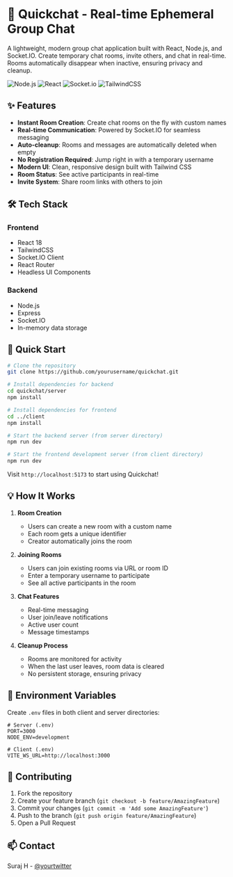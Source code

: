 # 🚀 Quickchat - Real-time Ephemeral Group Chat

A lightweight, modern group chat application built with React, Node.js, and Socket.IO. Create temporary chat rooms, invite others, and chat in real-time. Rooms automatically disappear when inactive, ensuring privacy and cleanup.

![Node.js](https://img.shields.io/badge/Node.js-43853D?style=for-the-badge&logo=node.js&logoColor=white)
![React](https://img.shields.io/badge/React-20232A?style=for-the-badge&logo=react&logoColor=61DAFB)
![Socket.io](https://img.shields.io/badge/Socket.io-010101?style=for-the-badge&logo=socket.io&logoColor=white)
![TailwindCSS](https://img.shields.io/badge/Tailwind_CSS-38B2AC?style=for-the-badge&logo=tailwind-css&logoColor=white)

## ✨ Features

- **Instant Room Creation**: Create chat rooms on the fly with custom names
- **Real-time Communication**: Powered by Socket.IO for seamless messaging
- **Auto-cleanup**: Rooms and messages are automatically deleted when empty
- **No Registration Required**: Jump right in with a temporary username
- **Modern UI**: Clean, responsive design built with Tailwind CSS
- **Room Status**: See active participants in real-time
- **Invite System**: Share room links with others to join

## 🛠️ Tech Stack

### Frontend
- React 18
- TailwindCSS
- Socket.IO Client
- React Router
- Headless UI Components

### Backend
- Node.js
- Express
- Socket.IO
- In-memory data storage

## 🚀 Quick Start

```bash
# Clone the repository
git clone https://github.com/yourusername/quickchat.git

# Install dependencies for backend
cd quickchat/server
npm install

# Install dependencies for frontend
cd ../client
npm install

# Start the backend server (from server directory)
npm run dev

# Start the frontend development server (from client directory)
npm run dev
```

Visit `http://localhost:5173` to start using Quickchat!

## 💡 How It Works

1. **Room Creation**
   - Users can create a new room with a custom name
   - Each room gets a unique identifier
   - Creator automatically joins the room

2. **Joining Rooms**
   - Users can join existing rooms via URL or room ID
   - Enter a temporary username to participate
   - See all active participants in the room

3. **Chat Features**
   - Real-time messaging
   - User join/leave notifications
   - Active user count
   - Message timestamps

4. **Cleanup Process**
   - Rooms are monitored for activity
   - When the last user leaves, room data is cleared
   - No persistent storage, ensuring privacy

## 🔧 Environment Variables

Create `.env` files in both client and server directories:

```env
# Server (.env)
PORT=3000
NODE_ENV=development

# Client (.env)
VITE_WS_URL=http://localhost:3000
```

## 🤝 Contributing

1. Fork the repository
2. Create your feature branch (`git checkout -b feature/AmazingFeature`)
3. Commit your changes (`git commit -m 'Add some AmazingFeature'`)
4. Push to the branch (`git push origin feature/AmazingFeature`)
5. Open a Pull Request

## 📫 Contact

Suraj H - [@yourtwitter](https://twitter.com/suraj__h)
